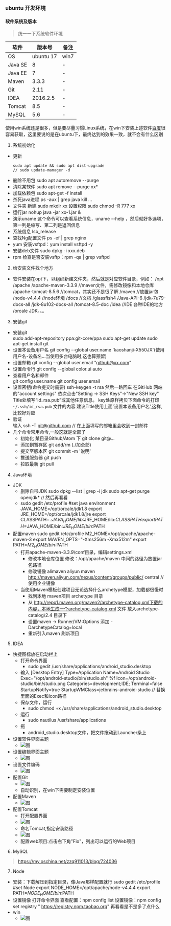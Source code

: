 ### ubuntu 开发环境

#### 软件系统及版本
> 统一一下系统软件环境

| 软件      | 版本号     | 备注    |
| --------- | --------- | ------- |
| OS        | ubuntu 17 |  win7   |
| Java SE   | 8         | -       |
| Java EE   | 7         | -       |
| Maven     | 3.3.3     | -       |
| Git       | 2.11      | -       |
| IDEA      | 2016.2.5  | -       |
| Tomcat    | 8.5       | -       |
| MySQL     | 5.6       | -       |

使用win系统还是很多，但是要尽量习惯Linux系统，在win下安装上述软件[百度](www.baidu.com)很容易获取，这里要说的是在ubuntu下，最终达到的效果一致，就不会有什么区别

1. 系统初始化
  - 更新
      ```
      sudo apt update && sudo apt dist-upgrade
      // sudo update-manager -d
      ```
  - 删除不用包
          sudo apt autoremove --purge
  - 清除某软件
          sudo apt remove --purge xx*
  - 加载依赖包
          sudo apt-get -f install
  - 杀死java进程
           ps -aux | grep java
           kill ...
  - 文件夹
           新建 sudo mkdir xx
           设置权限 sudo chmod -R 777 xx
  - 运行jar
            nohup java -jar xx-1.jar &
  - 演示uname
            这个命令可以查看系统信息，uname --help ，然后就好多选项，第一列是缩写、第二列是返回信息
  - 系统信息
            lsb_release
  - 查找Ng配置文件
            ps -ef | grep nginx
  - yum
            安装vsftpd：yum install vsftpd -y
  - 安装deb文件
            sudo dpkg -i xxx.deb
  - rpm
            检查是否安装vsftp：rpm -qa | grep vsftpd
2. 给安装文件找个地方
  - 软件安装在opt下，以组织新建文件夹，然后就是对应软件目录，例如：
            /opt
              /apache
                /apache-maven-3.3.9           //maven文件，需修改镜像和本地仓库
                /apache-tomcat-8.5.6          //tomcat，其实还不是很了解
                /maven                        //放置jar包
                /node-v4.4.4                  //node环境
              /docs                           //文档
                /glassfish4
                /Java-API-6
                /jdk-7u79-docs-all
                /jdk-8u102-docs-all
                /tomcat-8.5-doc
              /idea                          //IDE
                各种IDE的地方
              /orcale
                JDK。。。
3. 安装git
  - 安装git  
          sudo add-apt-repository ppa:git-core/ppa
          sudo apt-get update
          sudo apt-get install git
  - 设置本设备用户名
          git config --global user.name 'kaoshanji-X550JX'(使用用户名-设备名...当使用多台电脑时,这也算预留)
  - 设置邮箱
          git config --global user.email "github@xx.com"
  - 设置命令行
          git config --global color.ui auto
  - 查看用户名和邮件  
          git config user.name
          git config user.email
  - 设置密钥(命令提交时需要)
          ssh-keygen -t rsa 然后一路回车
          在GitHub 网站的"account settings"
          依次点击"Setting -> SSH Keys"->"New SSH key"
          Title处填写“id_rsa.pub”或其他任意信息。 key处原样拷贝下面命令的打印 `~/.ssh/id_rsa.pub` 文件的内容
          建议Title使用上面'设置本设备用户名',这样,比较好对应
  - 验证    
          输入 ssh -T git@github.com
          // 在上面填写的邮箱里会收到一封邮件
  - 几个命令常用命令,一般这就是全部了
    - 初始化
            某目录Github/Atom 下 git clone git@...
    - 添加到暂存区
            git add/rm (./加全部)
    - 提交至版本区
            git commit -m '说明'
    - 推送服务器
            git push
    - 拉取最新
            git pull
4. Java环境
  - JDK
    - 删除自带JDK
           sudo dpkg --list | grep -i jdk
           sudo apt-get purge openjdk*
            // 然后再看看
    - sudo gedit /etc/profile
            #set java environment
            JAVA_HOME=/opt/orcale/jdk1.8
            export JRE_HOME=/opt/orcale/jdk1.8/jre
            export CLASSPATH=.:$JAVA_HOME/lib:$JRE_HOME/lib:$CLASSPATH
            export PATH=$JAVA_HOME/bin:$JRE_HOME/bin:$PATH
  - 配置maven
            sudo gedit /etc/profile
            M2_HOME=/opt/apache/apache-maven-3
            export MAVEN_OPTS="-Xms256m -Xmx512m"
            export PATH=$M2_HOME/bin:$PATH
    - 打开apache-maven-3.3.9\conf目录，编辑settings.xml
      - 修改本地仓库位置
              修改：<localRepository>/opt/apache/maven</localRepository> 中间的路径为放置jar包路径
      - 修改镜像
              <mirrors>
                  <mirror>
                      <id>alimaven</id>
                      <name>aliyun maven</name>
                      <url>http://maven.aliyun.com/nexus/content/groups/public/</url>
                      <mirrorOf>central</mirrorOf>
                  </mirror>
              </mirrors>
              // 使用企业镜像
    - 当使用Maven模板创建项目无论选择什么archetype模型，加载都很慢时
      - 找到本地 maven项目 archetype 目录
      - 从 http://repo1.maven.org/maven2/archetype-catalog.xml下载的内容，本地生成一个archetype-catalog.xml 文件 放入archetype-catalog\2.4 目录下
      - 设置maven -> Runner/VM:Options 添加 -DarchetypeCatalog=local
      - 重新引入maven 刷新项目

5. IDEA
  - 快捷图标放在启动栏上
    - 打开命令界面
      - sudo gedit /usr/share/applications/android_studio.desktop
    - 输入
            [Desktop Entry]
            Type=Application
            Name=Android Studio
            Exec="/opt/android-studio/bin/studio.sh" %f
            Icon=/opt/android-studio/bin/studio.png
            Categories=development;IDE;
            Terminal=false
            StartupNotify=true
            StartupWMClass=jetbrains-android-studio
            // 替换里面的Exec和Icon路径
    - 保存文件，运行
      - sudo chmod +x /usr/share/applications/android_studio.desktop
    - 运行
      - sudo nautilus /usr/share/applications
    - 拖
      - android_studio.desktop文件，把文件拖动到Launcher条上
  - 设置软件界面主题
    - ![图](image/20170726008.png)
  - 设置编辑界面主题
    - ![图](image/20170726002.png)
  - 设置文件编码
    - ![图](image/20170726003.png)
  - 配置Git
    - ![图](image/20170726004.png)
    - 自动识别，在win下需要制定安装位置
  - 配置Maven
    - ![图](image/20170726005.png)
  - 配置Tomcat
    - 打开配置界面
    - ![图](image/20170726006.png)
    - 命名Tomcat,指定安装路径
    - ![图](image/20170726007.png)
    - 配置web项目:点击右下角"Fix"，列出可以运行的Web项目

6. MySQL
  > https://my.oschina.net/zzq911013/blog/724036

7. Node
  - 安装：下载解压到指定目录，像Java那样配置就行
              sudo gedit /etc/profile
              #set Node
              export NODE_HOME=/opt/apache/node-v4.4.4
              export PATH=$NODE_HOME/bin:$PATH
  - 设置镜像
              打开命令界面
              查看配置：npm config list
              设置镜像：npm config set registry " https://registry.npm.taobao.org"
              再看看是不是多了点什么
  - win
    - ![图](image/20170726001.jpg)
